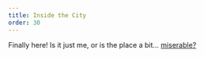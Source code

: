 ```yaml
---
title: Inside the City
order: 30
---
```


Finally here! Is it just me, or is the place a bit... [miserable?](band)
